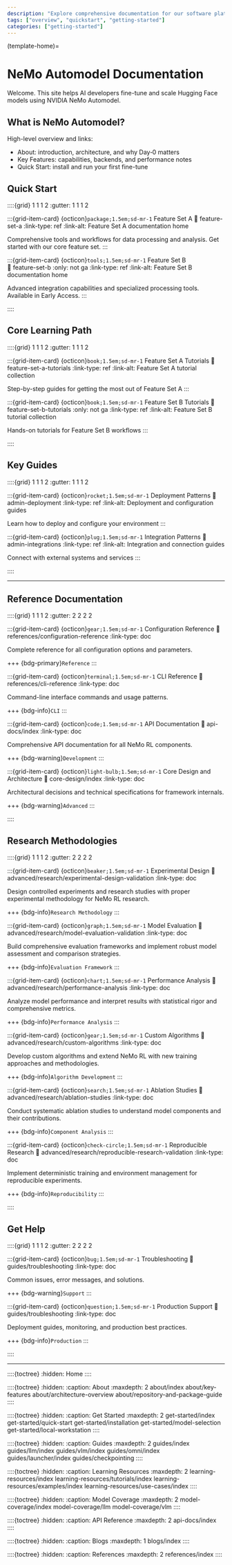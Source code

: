 ```yaml
---
description: "Explore comprehensive documentation for our software platform, including tutorials, feature guides, and deployment instructions."
tags: ["overview", "quickstart", "getting-started"]
categories: ["getting-started"]
---
```


(template-home)=

# NeMo Automodel Documentation

Welcome. This site helps AI developers fine-tune and scale Hugging Face models using NVIDIA NeMo Automodel.

## What is NeMo Automodel?

High-level overview and links:

- About: introduction, architecture, and why Day‑0 matters
- Key Features: capabilities, backends, and performance notes
- Quick Start: install and run your first fine-tune

## Quick Start

::::{grid} 1 1 1 2
:gutter: 1 1 1 2

:::{grid-item-card} {octicon}`package;1.5em;sd-mr-1` Feature Set A
:link: feature-set-a
:link-type: ref
:link-alt: Feature Set A documentation home

Comprehensive tools and workflows for data processing and analysis.
Get started with our core feature set.
:::

:::{grid-item-card} {octicon}`tools;1.5em;sd-mr-1` Feature Set B  
:link: feature-set-b
:only: not ga
:link-type: ref
:link-alt: Feature Set B documentation home

Advanced integration capabilities and specialized processing tools.
Available in Early Access.
:::

::::

## Core Learning Path

::::{grid} 1 1 1 2
:gutter: 1 1 1 2

:::{grid-item-card} {octicon}`book;1.5em;sd-mr-1` Feature Set A Tutorials
:link: feature-set-a-tutorials
:link-type: ref
:link-alt: Feature Set A tutorial collection

Step-by-step guides for getting the most out of Feature Set A
:::

:::{grid-item-card} {octicon}`book;1.5em;sd-mr-1` Feature Set B Tutorials
:link: feature-set-b-tutorials
:only: not ga
:link-type: ref
:link-alt: Feature Set B tutorial collection

Hands-on tutorials for Feature Set B workflows
:::

::::

## Key Guides

::::{grid} 1 1 1 2
:gutter: 1 1 1 2

:::{grid-item-card} {octicon}`rocket;1.5em;sd-mr-1` Deployment Patterns
:link: admin-deployment
:link-type: ref
:link-alt: Deployment and configuration guides

Learn how to deploy and configure your environment
:::

:::{grid-item-card} {octicon}`plug;1.5em;sd-mr-1` Integration Patterns
:link: admin-integrations
:link-type: ref
:link-alt: Integration and connection guides

Connect with external systems and services
:::

::::

---

## Reference Documentation

::::{grid} 1 1 1 2
:gutter: 2 2 2 2

:::{grid-item-card} {octicon}`gear;1.5em;sd-mr-1` Configuration Reference
:link: references/configuration-reference
:link-type: doc

Complete reference for all configuration options and parameters.

+++
{bdg-primary}`Reference`
:::

:::{grid-item-card} {octicon}`terminal;1.5em;sd-mr-1` CLI Reference
:link: references/cli-reference
:link-type: doc

Command-line interface commands and usage patterns.

+++
{bdg-info}`CLI`
:::

:::{grid-item-card} {octicon}`code;1.5em;sd-mr-1` API Documentation
   :link: api-docs/index
:link-type: doc

Comprehensive API documentation for all NeMo RL components.

+++
{bdg-warning}`Development`
:::

:::{grid-item-card} {octicon}`light-bulb;1.5em;sd-mr-1` Core Design and Architecture
:link: core-design/index
:link-type: doc

Architectural decisions and technical specifications for framework internals.

+++
{bdg-warning}`Advanced`
:::

::::

## Research Methodologies

::::{grid} 1 1 1 2
:gutter: 2 2 2 2

:::{grid-item-card} {octicon}`beaker;1.5em;sd-mr-1` Experimental Design
:link: advanced/research/experimental-design-validation
:link-type: doc

Design controlled experiments and research studies with proper experimental methodology for NeMo RL research.

+++
{bdg-info}`Research Methodology`
:::

:::{grid-item-card} {octicon}`graph;1.5em;sd-mr-1` Model Evaluation
:link: advanced/research/model-evaluation-validation
:link-type: doc

Build comprehensive evaluation frameworks and implement robust model assessment and comparison strategies.

+++
{bdg-info}`Evaluation Framework`
:::

:::{grid-item-card} {octicon}`chart;1.5em;sd-mr-1` Performance Analysis
:link: advanced/research/performance-analysis
:link-type: doc

Analyze model performance and interpret results with statistical rigor and comprehensive metrics.

+++
{bdg-info}`Performance Analysis`
:::

:::{grid-item-card} {octicon}`gear;1.5em;sd-mr-1` Custom Algorithms
:link: advanced/research/custom-algorithms
:link-type: doc

Develop custom algorithms and extend NeMo RL with new training approaches and methodologies.

+++
{bdg-info}`Algorithm Development`
:::

:::{grid-item-card} {octicon}`search;1.5em;sd-mr-1` Ablation Studies
:link: advanced/research/ablation-studies
:link-type: doc

Conduct systematic ablation studies to understand model components and their contributions.

+++
{bdg-info}`Component Analysis`
:::

:::{grid-item-card} {octicon}`check-circle;1.5em;sd-mr-1` Reproducible Research
:link: advanced/research/reproducible-research-validation
:link-type: doc

Implement deterministic training and environment management for reproducible experiments.

+++
{bdg-info}`Reproducibility`
:::

::::

## Get Help

::::{grid} 1 1 1 2
:gutter: 2 2 2 2

:::{grid-item-card} {octicon}`bug;1.5em;sd-mr-1` Troubleshooting
:link: guides/troubleshooting
:link-type: doc

Common issues, error messages, and solutions.

+++
{bdg-warning}`Support`
:::

:::{grid-item-card} {octicon}`question;1.5em;sd-mr-1` Production Support
:link: guides/troubleshooting
:link-type: doc

Deployment guides, monitoring, and production best practices.

+++
{bdg-info}`Production`
:::

::::

---

::::{toctree}
:hidden:
Home <self>
::::

::::{toctree}
:hidden:
:caption: About
:maxdepth: 2
about/index
about/key-features
about/architecture-overview
about/repository-and-package-guide
::::

::::{toctree}
:hidden:
:caption: Get Started
:maxdepth: 2
get-started/index
get-started/quick-start
get-started/installation
get-started/model-selection
get-started/local-workstation
::::

::::{toctree}
:hidden:
:caption: Guides
:maxdepth: 2
guides/index
guides/llm/index
guides/vlm/index
guides/omni/index
guides/launcher/index
guides/checkpointing
::::

::::{toctree}
:hidden:
:caption: Learning Resources
:maxdepth: 2
learning-resources/index
learning-resources/tutorials/index
learning-resources/examples/index
learning-resources/use-cases/index
::::

::::{toctree}
:hidden:
:caption: Model Coverage
:maxdepth: 2
model-coverage/index
model-coverage/llm
model-coverage/vlm
::::

::::{toctree}
:hidden:
:caption: API Reference
:maxdepth: 2
api-docs/index
::::

::::{toctree}
:hidden:
:caption: Blogs
:maxdepth: 1
blogs/index
::::

::::{toctree}
:hidden:
:caption: References
:maxdepth: 2
references/index
::::
